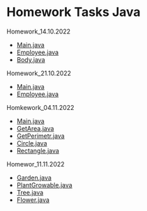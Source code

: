 # Homework Tasks Java

Homework_14.10.2022

- [Main.java](https://github.com/ShumaW/Prof_Tasks_Java/blob/master/Homework_20221014/src/Main.java)
- [Employee.java](https://github.com/ShumaW/Prof_Tasks_Java/blob/master/Homework_20221014/src/Employee.java)
- [Body.java](https://github.com/ShumaW/Prof_Tasks_Java/blob/master/Homework_20221014/src/Body.java)

Homework_21.10.2022

- [Main.java](https://github.com/ShumaW/Prof_Tasks_Java/blob/master/Homework_20221021/src/Main.java)
- [Employee.java](https://github.com/ShumaW/Prof_Tasks_Java/blob/master/Homework_20221021/src/Employee.java)

Homkework_04.11.2022

- [Main.java](https://github.com/ShumaW/Prof_Tasks_Java/blob/master/Homework_20221104_tj/src/Main.java)
- [GetArea.java](https://github.com/ShumaW/Prof_Tasks_Java/blob/master/Homework_20221104_tj/src/GetArea.java)
- [GetPerimetr.java](https://github.com/ShumaW/Prof_Tasks_Java/blob/master/Homework_20221104_tj/src/GetPerimetr.java)
- [Circle.java](https://github.com/ShumaW/Prof_Tasks_Java/blob/master/Homework_20221104_tj/src/Circle.java)
- [Rectangle.java](https://github.com/ShumaW/Prof_Tasks_Java/blob/master/Homework_20221104_tj/src/Rectangle.java)

Homewor_11.11.2022

- [Garden.java](https://github.com/ShumaW/Prof_Tasks_Java/blob/master/Homework_20221111_tj/src/Garden.java)
- [PlantGrowable.java](https://github.com/ShumaW/Prof_Tasks_Java/blob/master/Homework_20221111_tj/src/PlantGrowable.java)
- [Tree.java](https://github.com/ShumaW/Prof_Tasks_Java/blob/master/Homework_20221111_tj/src/Tree.java)
- [Flower.java](https://github.com/ShumaW/Prof_Tasks_Java/blob/master/Homework_20221111_tj/src/Flower.java)

